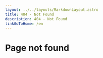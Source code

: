 ```yaml
---
layout: ../../layouts/MarkdownLayout.astro
title: 404 - Not Found
description: 404 - Not Found
linkGoToHome: /en
---
```


# Page not found

